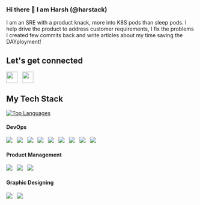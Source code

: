 ### Hi there 👋 I am Harsh (@harstack)
I am an SRE with a product knack, more into K8S pods than sleep pods. I help drive the product to address customer requirements, I fix the problems I created few commits back and write articles about my time saving the DAYployment!

## Let's get connected
<p align="left">
<a href="https://www.linkedin.com/in/whoisharsh/" target="_blank"><img align="center" src="https://img.shields.io/badge/LinkedIn-0077B5?style=for-the-badge&logo=linkedin&logoColor=white" alt="" height="30" /></a>&nbsp;&nbsp;
<a href="https://whosharsh.medium.com/" target="_blank"><img align="center" src="https://img.shields.io/badge/Medium-12100E?style=for-the-badge&logo=medium&logoColor=white" alt="" height="30" /></a>
</p>

<!-- ## My Stats
I just migrated to this github profile, so please do not judge me! <br>
 [![harstack's GitHub stats](https://github-readme-stats.vercel.app/api?username=harstack)](https://github.com/anuraghazra/github-readme-stats) -->

## My Tech Stack
[![Top Languages](https://github-readme-stats.vercel.app/api/top-langs/?username=harstack&layout=compact&langs_count=5)](https://github.com/harstack/github-readme-stats)
#### DevOps
<img src="https://img.shields.io/badge/Amazon_AWS-FF9900?style=for-the-badge&logo=amazonaws&logoColor=white"/>&nbsp;&nbsp;
<img src="https://img.shields.io/badge/microsoft%20azure-0089D6?style=for-the-badge&logo=microsoft-azure&logoColor=white"/>&nbsp;&nbsp;
<img src="https://img.shields.io/badge/Jenkins-D24939?style=for-the-badge&logo=Jenkins&logoColor=white"/>&nbsp;&nbsp;
<img src="https://img.shields.io/badge/TeamCity-000000?style=for-the-badge&logo=TeamCity&logoColor=white"/>&nbsp;&nbsp;
<img src="https://img.shields.io/badge/GIT-E44C30?style=for-the-badge&logo=git&logoColor=white"/>&nbsp;&nbsp;
<img src="https://img.shields.io/badge/Visual_Studio_Code-0078D4?style=for-the-badge&logo=visual%20studio%20code&logoColor=white"/>&nbsp;&nbsp;
<img src="https://img.shields.io/badge/circleci-343434?style=for-the-badge&logo=circleci&logoColor=white"/>&nbsp;&nbsp;
<img src="https://img.shields.io/badge/Linux-FCC624?style=for-the-badge&logo=linux&logoColor=black"/>&nbsp;&nbsp;
<img src="https://img.shields.io/badge/GitHub-100000?style=for-the-badge&logo=github&logoColor=white"/>&nbsp;&nbsp;

#### Product Management
<img src="https://img.shields.io/badge/Jira-0052CC?style=for-the-badge&logo=Jira&logoColor=white"/>&nbsp;&nbsp;
<img src="https://img.shields.io/badge/Microsoft_Office-D83B01?style=for-the-badge&logo=microsoft-office&logoColor=white"/>&nbsp;&nbsp;
<img src="https://img.shields.io/badge/Figma-F24E1E?style=for-the-badge&logo=figma&logoColor=white"/>&nbsp;&nbsp;

#### Graphic Designing
<img src="https://img.shields.io/badge/Adobe%20Illustrator-FF9A00?style=for-the-badge&logo=adobe%20illustrator&logoColor=white"/>&nbsp;&nbsp;
<img src="https://img.shields.io/badge/Adobe%20Photoshop-31A8FF?style=for-the-badge&logo=Adobe%20Photoshop&logoColor=black"/>&nbsp;&nbsp;
